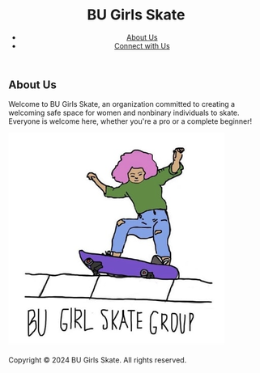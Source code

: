 <html lang="en">
<header>
    <h1>BU Girls Skate</h1>
    <nav>
        <ul>
            <li><a href="#about">About Us</a></li>
            <li><a href="https://instagram.com/bugirlsskate" target="_blank">Connect with Us</a></li>
        </ul>
    </nav>
</header>

<main>
    <section id="about">
        <h2>About Us</h2>
        <p>Welcome to BU Girls Skate, an organization committed to creating a welcoming safe space for women and nonbinary individuals to skate. Everyone is welcome here, whether you're a pro or a complete beginner!</p>
        <img src="girlskate.jpg" alt="BU Girls Skate Logo">


<footer>
    <p>Copyright &copy; 2024 BU Girls Skate. All rights reserved.</p>
</footer>

